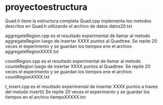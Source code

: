 # proyectoestructura
Quad.h tiene la estructura completa 
Quad.cpp implementa los metodos descritos en Quad.h utilizando el archivo de datos datos20.txt

aggregateRegion.cpp es el resultado experimental de llamar al metodo aggregateRegion luego de insertar XXXX puntos al Quadtree.
Se repite 20 veces el experimento y se guardan los tiempos ene el archivo aggregateRegionXXXX.txt

countRegion.cpp es el resultado experimental de llamar al metodo counteRegion luego de insertar XXXX puntos al Quadtree.
Se repite 20 veces el experimento y se guardan los tiempos ene el archivo countRegionXXXX.txt

t_insert.cpp es el resultado experimental de insertar XXXX puntos a traves del metodo insert()
Se repite 20 veces el experimento y se guardar los tiempos en el archivo tiempoXXXXX.txt





